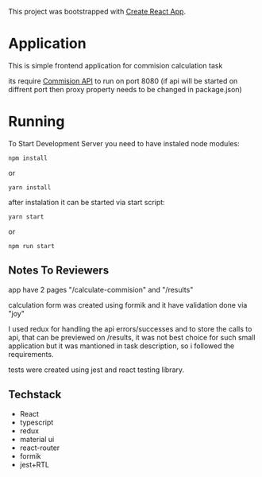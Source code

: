 
This project was bootstrapped with [Create React App](https://github.com/facebook/create-react-app).

# Application
This is simple frontend application for commision calculation task

its require [Commision API](https://github.com/poizxc/commision-api) to run on port 8080 (if api will be started on diffrent port then proxy property needs to be changed in package.json)


# Running 

To Start Development Server you need to have instaled node modules:

```
npm install
```

or 

```
yarn install
```

after instalation it can be started via start script:

```
yarn start
```
or 
```
npm run start
```

## Notes To Reviewers
app have 2 pages "/calculate-commision" and  "/results"

calculation form was created using formik and it have validation done via "joy"

I used redux for handling the api errors/successes and to store the calls to api, that can be previewed on /results, it was not best choice for such small application but it was mantioned in task description, so i followed the requirements.

tests were created using jest and react testing library.
## Techstack 

- React
- typescript
- redux
- material ui 
- react-router
- formik
- jest+RTL
